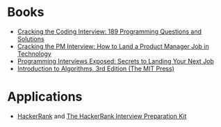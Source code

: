 # Books

- [Cracking the Coding Interview: 189 Programming Questions and Solutions](https://amzn.to/2FHdYVK)
- [Cracking the PM Interview: How to Land a Product Manager Job in Technology](https://amzn.to/2TP3uXt)
- [Programming Interviews Exposed: Secrets to Landing Your Next Job](https://amzn.to/2P5ntxc)
- [Introduction to Algorithms, 3rd Edition (The MIT Press)](https://amzn.to/2FECDu3)

# Applications

- [HackerRank](https://www.hackerrank.com/) and [The HackerRank Interview Preparation Kit](https://www.hackerrank.com/interview/interview-preparation-kit)